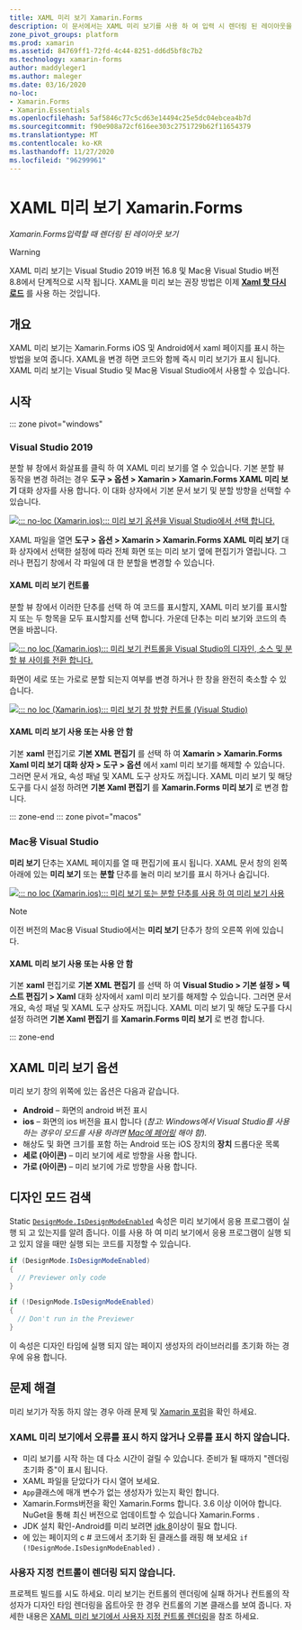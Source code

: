```yaml
---
title: XAML 미리 보기 Xamarin.Forms
description: 이 문서에서는 XAML 미리 보기를 사용 하 여 입력 시 렌더링 된 레이아웃을 확인 하는 방법을 설명 합니다 Xamarin.Forms . XAML 미리 보기는 Visual Studio 2019 및 Mac 용 Visual Studio 2019에서 사용할 수 있습니다.
zone_pivot_groups: platform
ms.prod: xamarin
ms.assetid: 84769ff1-72fd-4c44-8251-dd6d5bf8c7b2
ms.technology: xamarin-forms
author: maddyleger1
ms.author: maleger
ms.date: 03/16/2020
no-loc:
- Xamarin.Forms
- Xamarin.Essentials
ms.openlocfilehash: 5af5846c77c5cd63e14494c25e5dc04ebcea4b7d
ms.sourcegitcommit: f90e908a72cf616ee303c2751729b62f11654379
ms.translationtype: MT
ms.contentlocale: ko-KR
ms.lasthandoff: 11/27/2020
ms.locfileid: "96299961"
---
```

# <a name="xaml-previewer-for-no-locxamarinforms"></a>XAML 미리 보기 Xamarin.Forms

_Xamarin.Forms입력할 때 렌더링 된 레이아웃 보기_

> [!WARNING]
> XAML 미리 보기는 Visual Studio 2019 버전 16.8 및 Mac용 Visual Studio 버전 8.8에서 단계적으로 시작 됩니다.
> XAML을 미리 보는 권장 방법은 이제 **[Xaml 핫 다시 로드](~/xamarin-forms/xaml/hot-reload.md)** 를 사용 하는 것입니다.

## <a name="overview"></a>개요

XAML 미리 보기는 Xamarin.Forms iOS 및 Android에서 xaml 페이지를 표시 하는 방법을 보여 줍니다. XAML을 변경 하면 코드와 함께 즉시 미리 보기가 표시 됩니다. XAML 미리 보기는 Visual Studio 및 Mac용 Visual Studio에서 사용할 수 있습니다.

## <a name="getting-started"></a>시작

::: zone pivot="windows"

### <a name="visual-studio-2019"></a>Visual Studio 2019

분할 뷰 창에서 화살표를 클릭 하 여 XAML 미리 보기를 열 수 있습니다. 기본 분할 뷰 동작을 변경 하려는 경우 **도구 > 옵션 > Xamarin > Xamarin.Forms XAML 미리 보기** 대화 상자를 사용 합니다. 이 대화 상자에서 기본 문서 보기 및 분할 방향을 선택할 수 있습니다.

[![::: no-loc (Xamarin.ios)::: 미리 보기 옵션을 Visual Studio에서 선택 합니다.](xaml-previewer-images/xamlp-options-vs-sm.png "::: no-loc (Xamarin.ios)::: 미리 보기 옵션을 Visual Studio에서 선택 합니다.")](xaml-previewer-images/xamlp-options-vs-lg.png#lightbox)

XAML 파일을 열면 **도구 > 옵션 > Xamarin > Xamarin.Forms XAML 미리 보기** 대화 상자에서 선택한 설정에 따라 전체 화면 또는 미리 보기 옆에 편집기가 열립니다. 그러나 편집기 창에서 각 파일에 대 한 분할을 변경할 수 있습니다.

#### <a name="xaml-preview-controls"></a>XAML 미리 보기 컨트롤

분할 뷰 창에서 이러한 단추를 선택 하 여 코드를 표시할지, XAML 미리 보기를 표시할지 또는 두 항목을 모두 표시할지를 선택 합니다. 가운데 단추는 미리 보기와 코드의 측면을 바꿉니다.

[![::: no loc (Xamarin.ios)::: 미리 보기 컨트롤을 Visual Studio의 디자인, 소스 및 분할 뷰 사이를 전환 합니다.](xaml-previewer-images/xamlp-controls-splitview-vs-sm.png "::: no loc (Xamarin.ios)::: 미리 보기 컨트롤을 Visual Studio의 디자인, 소스 및 분할 뷰 사이를 전환 합니다.")](xaml-previewer-images/xamlp-controls-splitview-vs-lg.png#lightbox)

화면이 세로 또는 가로로 분할 되는지 여부를 변경 하거나 한 창을 완전히 축소할 수 있습니다.

[![::: no loc (Xamarin.ios)::: 미리 보기 창 방향 컨트롤 (Visual Studio)](xaml-previewer-images/xamlp-controls-orientation-vs-sm.png "::: no loc (Xamarin.ios)::: 미리 보기 창 방향 컨트롤 (Visual Studio)")](xaml-previewer-images/xamlp-controls-orientation-vs-lg.png#lightbox)

#### <a name="enable-or-disable-the-xaml-previewer"></a>XAML 미리 보기 사용 또는 사용 안 함

기본 **xaml** 편집기로 **기본 XML 편집기** 를 선택 하 여 **Xamarin > Xamarin.Forms Xaml 미리 보기 대화 상자 > 도구 > 옵션** 에서 xaml 미리 보기를 해제할 수 있습니다. 그러면 문서 개요, 속성 패널 및 XAML 도구 상자도 꺼집니다. XAML 미리 보기 및 해당 도구를 다시 설정 하려면 **기본 Xaml 편집기** 를 **Xamarin.Forms 미리 보기** 로 변경 합니다.

::: zone-end
::: zone pivot="macos"

### <a name="visual-studio-for-mac"></a>Mac용 Visual Studio

**미리 보기** 단추는 XAML 페이지를 열 때 편집기에 표시 됩니다. XAML 문서 창의 왼쪽 아래에 있는 **미리 보기** 또는 **분할** 단추를 눌러 미리 보기를 표시 하거나 숨깁니다.

[![::: no loc (Xamarin.ios)::: 미리 보기 또는 분할 단추를 사용 하 여 미리 보기 사용](xaml-previewer-images/xamlp-list-sml.png)](xaml-previewer-images/xamlp-list.png#lightbox)

> [!NOTE]
> 이전 버전의 Mac용 Visual Studio에서는 **미리 보기** 단추가 창의 오른쪽 위에 있습니다.

#### <a name="enable-or-disable-the-xaml-previewer"></a>XAML 미리 보기 사용 또는 사용 안 함

기본 **xaml** 편집기로 **기본 XML 편집기** 를 선택 하 여 **Visual Studio > 기본 설정 > 텍스트 편집기 > Xaml** 대화 상자에서 xaml 미리 보기를 해제할 수 있습니다. 그러면 문서 개요, 속성 패널 및 XAML 도구 상자도 꺼집니다. XAML 미리 보기 및 해당 도구를 다시 설정 하려면 **기본 Xaml 편집기** 를 **Xamarin.Forms 미리 보기** 로 변경 합니다.

::: zone-end

## <a name="xaml-previewer-options"></a>XAML 미리 보기 옵션

미리 보기 창의 위쪽에 있는 옵션은 다음과 같습니다.

* **Android** – 화면의 android 버전 표시
* **ios** – 화면의 ios 버전을 표시 합니다 (*참고: Windows에서 Visual Studio를 사용 하는 경우이 모드를 사용 하려면 [Mac에 페어링](~/ios/get-started/installation/windows/connecting-to-mac/index.md) 해야 함).*
* 해상도 및 화면 크기를 포함 하는 Android 또는 iOS 장치의 **장치** 드롭다운 목록
* **세로 (아이콘)** – 미리 보기에 세로 방향을 사용 합니다.
* **가로 (아이콘)** – 미리 보기에 가로 방향을 사용 합니다.

## <a name="detect-design-mode"></a>디자인 모드 검색

Static [`DesignMode.IsDesignModeEnabled`](xref:Xamarin.Forms.DesignMode.IsDesignModeEnabled) 속성은 미리 보기에서 응용 프로그램이 실행 되 고 있는지를 알려 줍니다. 이를 사용 하 여 미리 보기에서 응용 프로그램이 실행 되 고 있지 않을 때만 실행 되는 코드를 지정할 수 있습니다.

```csharp
if (DesignMode.IsDesignModeEnabled)
{
  // Previewer only code  
}

if (!DesignMode.IsDesignModeEnabled)
{
  // Don't run in the Previewer  
}
```

이 속성은 디자인 타임에 실행 되지 않는 페이지 생성자의 라이브러리를 초기화 하는 경우에 유용 합니다.

## <a name="troubleshooting"></a>문제 해결

미리 보기가 작동 하지 않는 경우 아래 문제 및 [Xamarin 포럼](https://forums.xamarin.com/categories/xamarin-forms)을 확인 하세요.

### <a name="xaml-previewer-isnt-showing-or-shows-an-error"></a>XAML 미리 보기에서 오류를 표시 하지 않거나 오류를 표시 하지 않습니다.

* 미리 보기를 시작 하는 데 다소 시간이 걸릴 수 있습니다. 준비가 될 때까지 "렌더링 초기화 중"이 표시 됩니다.
* XAML 파일을 닫았다가 다시 열어 보세요.
* `App`클래스에 매개 변수가 없는 생성자가 있는지 확인 합니다.
* Xamarin.Forms버전을 확인 Xamarin.Forms 합니다. 3.6 이상 이어야 합니다. NuGet을 통해 최신 버전으로 업데이트할 수 있습니다 Xamarin.Forms .
* JDK 설치 확인-Android를 미리 보려면 [jdk 8](https://www.oracle.com/technetwork/java/javase/downloads/index.html)이상이 필요 합니다.
* 에 있는 페이지의 c # 코드에서 초기화 된 클래스를 래핑 해 보세요 `if (!DesignMode.IsDesignModeEnabled)` .

### <a name="custom-controls-arent-rendering"></a>사용자 지정 컨트롤이 렌더링 되지 않습니다.

프로젝트 빌드를 시도 하세요. 미리 보기는 컨트롤의 렌더링에 실패 하거나 컨트롤의 작성자가 디자인 타임 렌더링을 옵트아웃 한 경우 컨트롤의 기본 클래스를 보여 줍니다. 자세한 내용은 [XAML 미리 보기에서 사용자 지정 컨트롤 렌더링](render-custom-controls.md)을 참조 하세요.
